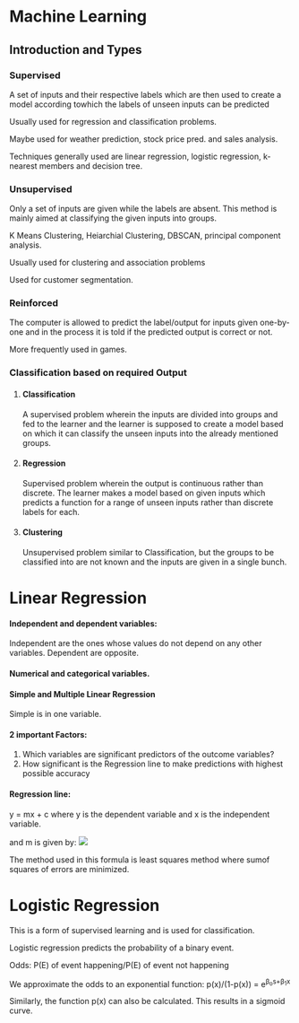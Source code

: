 # Machine Learning

## Introduction and Types
### Supervised
A set of inputs and their respective labels which are then used to create a model according towhich the labels of unseen inputs can be predicted

Usually used for regression and classification problems.

Maybe used for weather prediction, stock price pred. and sales analysis.

Techniques generally used are linear regression, logistic regression, k-nearest members and decision tree.

### Unsupervised
Only a set of inputs are given while the labels are absent. This method is mainly aimed at classifying the given inputs into groups.

K Means Clustering, Heiarchial Clustering, DBSCAN, principal component analysis.

Usually used for clustering and association problems

Used for customer segmentation.

### Reinforced
The computer is allowed to predict the label/output for inputs given one-by-one and in the process it is told if the predicted output is correct or not.

More frequently used in games.

### Classification based on required Output
<ol>
	<li>
		<h4>Classification</h4>
		A supervised problem wherein the inputs are divided into groups and fed to the learner and the learner is supposed to create a model based on which it can classify the unseen inputs into the already mentioned groups.
	</li>
	<li>
		<h4>Regression</h4>
		Supervised problem wherein the output is continuous rather than discrete. The learner makes a model based on given inputs which predicts a function for a range of unseen inputs rather than discrete labels for each.
	</li>
	<li>
		<h4>Clustering</h4>
		Unsupervised problem similar to Classification, but the groups to be classified into are not known and the inputs are given in a single bunch.
	</li>
</ol>


# Linear Regression
#### Independent and dependent variables:
Independent are the ones whose values do not depend on any other variables. Dependent are opposite.

#### Numerical and categorical variables.

#### Simple and Multiple Linear Regression
Simple is in one variable.

#### 2 important Factors:
<ol>
	<li>Which variables are significant predictors of the outcome variables?</li>
	<li>How significant is the Regression line to make predictions with highest possible accuracy</li>
</ol>

#### Regression line:
y = mx + c where y is the dependent variable and x is the independent variable.

and m is given by:
<img src="https://lh3.googleusercontent.com/drive-viewer/AFGJ81roEW_cLRcgoka_hgESD-4ZJupz_iMBh01LfWrO2OJ-fp1GuawBQBhDGn1ur3BW-F3HHPaSekbA185fPnKbdsITmpauyA=s2560">

The method used in this formula is least squares method where sumof squares of errors are minimized.



# Logistic Regression
This is a form of supervised learning and is used for classification.

Logistic regression predicts the probability of a binary event.

Odds: P(E) of event happening/P(E) of event not happening

We approximate the odds to an exponential function: p(x)/(1-p(x)) = e<sup>β<sub>o</sub>s+β<sub>1</sub>x</sup>

Similarly, the function p(x) can also be calculated. This results in a sigmoid curve. 


